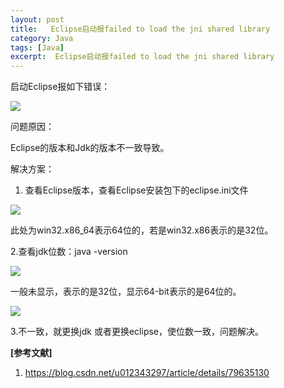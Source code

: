 ```yaml
---
layout: post
title:   Eclipse启动报failed to load the jni shared library  
category: Java
tags: [Java]
excerpt:  Eclipse启动报failed to load the jni shared library
---
```


启动Eclipse报如下错误：

![](http://www.nangongyibin.com/assets/Java/Java/18.png)

问题原因：

Eclipse的版本和Jdk的版本不一致导致。

解决方案：

1. 查看Eclipse版本，查看Eclipse安装包下的eclipse.ini文件


![](http://www.nangongyibin.com/assets/Java/Java/19.png)

此处为win32.x86_64表示64位的，若是win32.x86表示的是32位。

2.查看jdk位数：java -version

![](http://www.nangongyibin.com/assets/Java/Java/20.png)

一般未显示，表示的是32位，显示64-bit表示的是64位的。

![](http://www.nangongyibin.com/assets/Java/Java/21.png)

3.不一致，就更换jdk 或者更换eclipse，使位数一致，问题解决。


**[参考文献]**

1. <https://blog.csdn.net/u012343297/article/details/79635130>

